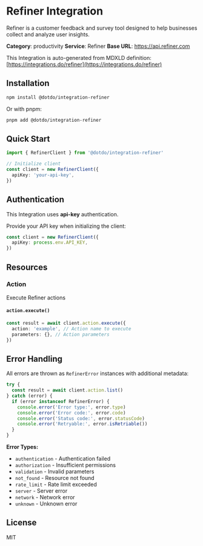 # Refiner Integration

Refiner is a customer feedback and survey tool designed to help businesses collect and analyze user insights.

**Category**: productivity
**Service**: Refiner
**Base URL**: https://api.refiner.com

This Integration is auto-generated from MDXLD definition: [https://integrations.do/refiner](https://integrations.do/refiner)

## Installation

```bash
npm install @dotdo/integration-refiner
```

Or with pnpm:

```bash
pnpm add @dotdo/integration-refiner
```

## Quick Start

```typescript
import { RefinerClient } from '@dotdo/integration-refiner'

// Initialize client
const client = new RefinerClient({
  apiKey: 'your-api-key',
})
```

## Authentication

This Integration uses **api-key** authentication.

Provide your API key when initializing the client:

```typescript
const client = new RefinerClient({
  apiKey: process.env.API_KEY,
})
```

## Resources

### Action

Execute Refiner actions

#### `action.execute()`

```typescript
const result = await client.action.execute({
  action: 'example', // Action name to execute
  parameters: {}, // Action parameters
})
```

## Error Handling

All errors are thrown as `RefinerError` instances with additional metadata:

```typescript
try {
  const result = await client.action.list()
} catch (error) {
  if (error instanceof RefinerError) {
    console.error('Error type:', error.type)
    console.error('Error code:', error.code)
    console.error('Status code:', error.statusCode)
    console.error('Retryable:', error.isRetriable())
  }
}
```

**Error Types:**

- `authentication` - Authentication failed
- `authorization` - Insufficient permissions
- `validation` - Invalid parameters
- `not_found` - Resource not found
- `rate_limit` - Rate limit exceeded
- `server` - Server error
- `network` - Network error
- `unknown` - Unknown error

## License

MIT
